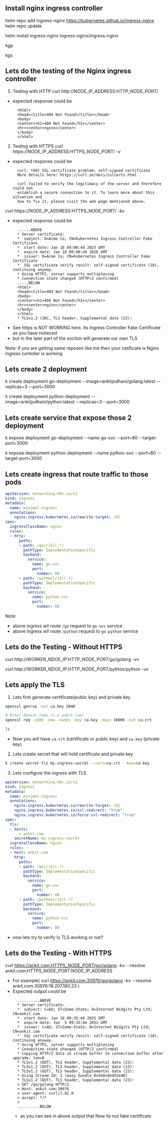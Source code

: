 

## Install nginx ingress controller

helm repo add ingress-nginx https://kubernetes.github.io/ingress-nginx
helm repo update


helm install ingress-nginx ingress-nginx/ingress-nginx

<!-- verify installation -->
kgp


<!-- verify service created by the nginx-ingress controller -->
<!-- Note: you should also see the nodePort service port 80 and 443 -->
kgs

## Lets do the testing of the Nginx ingress controller
1)  Testing with HTTP
curl http://NODE_IP_ADDRESS:HTTP_NODE_PORT/
- expected response could be
  ```
    <html>
    <head><title>404 Not Found</title></head>
    <body>
    <center><h1>404 Not Found</h1></center>
    <hr><center>nginx</center>
    </body>
    </html>
  ```
2) Testing with HTTPS
curl https://NODE_IP_ADDRESS:HTTPS_NODE_PORT/ -v
- expected response could be
  ```
    curl: (60) SSL certificate problem: self-signed certificate
    More details here: https://curl.se/docs/sslcerts.html

    curl failed to verify the legitimacy of the server and therefore could not
    establish a secure connection to it. To learn more about this situation and
    how to fix it, please visit the web page mentioned above.
  ```
curl https://NODE_IP_ADDRESS:HTTPS_NODE_PORT/ -kv
- expected response could be
  ```
    ......ABOVE
    * Server certificate:
    *  subject: O=Acme Co; CN=Kubernetes Ingress Controller Fake Certificate
    *  start date: Jan 18 09:00:44 2025 GMT
    *  expire date: Jan 18 09:00:44 2026 GMT
    *  issuer: O=Acme Co; CN=Kubernetes Ingress Controller Fake Certificate
    *  SSL certificate verify result: self-signed certificate (18), continuing anyway.
    * Using HTTP2, server supports multiplexing
    * Connection state changed (HTTP/2 confirmed)
    .....BELOW
    <html>
    <head><title>404 Not Found</title></head>
    <body>
    <center><h1>404 Not Found</h1></center>
    <hr><center>nginx</center>
    </body>
    </html>
    * TLSv1.2 (IN), TLS header, Supplemental data (23):
  ```
- See https is NOT WORKING here. Its Ingress Controller Fake Certificate as you have notieced
- but in the later part of the seciton will generate our own TLS

Note: if you are getting same reposen like me then your cetificate is Nginx ingress contoller is working


## Lets create 2 deployment
k create deployment go-deployment --image=ankitjodhani/golang:latest --replicas=3 --port=3000


k create deployment python-deployment --image=ankitjodhani/python:latest --replicas=3 --port=3000


## Lets create service that expose those 2 deployment

k expose deployment go-deployment --name go-svc --port=80 --target-port=3000

k expose deployment python-deployment --name python-svc --port=80 --target-port=3000


## Lets create ingress that route traffic to those pods
<!-- ingress.yml -->
<!-- Goto: Kuberntres Doc -> search "ingress" -> Grab the manifest -->
```yml
apiVersion: networking.k8s.io/v1
kind: Ingress
metadata:
  name: minimal-ingress
  annotations:
    nginx.ingress.kubernetes.io/rewrite-target: /$2
spec:
  ingressClassName: nginx
  rules:
  - http:
      paths:
      - path: /go(/|$)(.*)
        pathType: ImplementationSpecific
        backend:
          service:
            name: go-svc
            port:
              number: 80
      - path: /python(/|$)(.*)
        pathType: ImplementationSpecific
        backend:
          service:
            name: python-svc
            port:
              number: 80
```

Note:
- above ingress wil route `/go` request to `go-svc` service
- above ingress wil route `/python` request to `go-python` service


## Lets do the Testing - Without HTTPS

curl http://WORKER_NDOE_IP:HTTP_NODE_PORT/go/golang -vv

curl http://WORKER_NDOE_IP:HTTP_NODE_PORT/python/python -vv


## Lets apply the TLS

1) Lets first generate certificate(public key)  and private key
<!-- Goto: Kuberntres Doc -> search "Generate Certificates Manually" -> Grab commands -->

```bash
openssl genrsa -out ca.key 2048

# Enter domain name (i.e ankit.com)
openssl req -x509 -new -nodes -key ca.key -days 10000 -out ca.crt

ls

```
- Now you will have `ca.crt` (certificate or public key) and `ca.key` (private key)



2) Lets create secret that will hold certificate and private key
```bash
k create secret tls my-ingress-secret --cert=ca.crt --key=ca.key
```

3) Lets configure the ingress with TLS
<!-- Goto: Kuberntres Doc -> search "ingress" -> Goto: TLS -> Grab manifest -->

```yml
apiVersion: networking.k8s.io/v1
kind: Ingress
metadata:
  name: minimal-ingress
  annotations:
    nginx.ingress.kubernetes.io/rewrite-target: /$2
    nginx.ingress.kubernetes.io/ssl-redirect: "true"
    nginx.ingress.kubernetes.io/force-ssl-redirect: "true"
spec:
  tls:
  - hosts:
      - ankit.com
    secretName: my-ingress-secret
  ingressClassName: nginx
  rules:
  - host: ankit.com
    http:
      paths:
      - path: /go(/|$)(.*)
        pathType: ImplementationSpecific
        backend:
          service:
            name: go-svc
            port:
              number: 80
      - path: /python(/|$)(.*)
        pathType: ImplementationSpecific
        backend:
          service:
            name: python-svc
            port:
              number: 80
```
- now lets try to verify Is TLS working or not?


## Lets do the Testing - With HTTPS

curl https://ankit.com:HTTPS_NODE_PORT/go/golang -kv --resolve ankit.com:HTTPS_NODE_PORT:NODE_IP_ADDRESS

- For example( curl https://ankit.com:30976/go/golang -kv --resolve ankit.com:30976:18.207.180.23 )
- Expected output could be
  ```
    ..........ABOVE
    * Server certificate:
    *  subject: C=AU; ST=Some-State; O=Internet Widgits Pty Ltd; CN=ankit.com
    *  start date: Jan 18 09:35:44 2025 GMT
    *  expire date: Jun  5 09:35:44 2052 GMT
    *  issuer: C=AU; ST=Some-State; O=Internet Widgits Pty Ltd; CN=ankit.com
    *  SSL certificate verify result: self-signed certificate (18), continuing anyway.
    * Using HTTP2, server supports multiplexing
    * Connection state changed (HTTP/2 confirmed)
    * Copying HTTP/2 data in stream buffer to connection buffer after upgrade: len=0
    * TLSv1.2 (OUT), TLS header, Supplemental data (23):
    * TLSv1.2 (OUT), TLS header, Supplemental data (23):
    * TLSv1.2 (OUT), TLS header, Supplemental data (23):
    * Using Stream ID: 1 (easy handle 0x560c0e493e90)
    * TLSv1.2 (OUT), TLS header, Supplemental data (23):
    > GET /go/golang HTTP/2
    > Host: ankit.com:30976
    > user-agent: curl/7.81.0
    > accept: */*
    >
    ..........BELOW
  ```
  - as you can see in above output that Now its not fake certificate